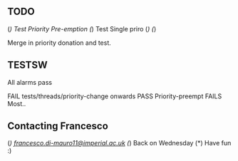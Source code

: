 
## TODO

(*) Test Priority Pre-emption
(*) Test Single priro
(*) 
(*)

Merge in priority donation and test.


## TESTSW

All alarms pass

FAIL tests/threads/priority-change onwards
PASS Priority-preempt
FAILS Most..






## Contacting Francesco

(*) francesco.di-mauro11@imperial.ac.uk
(*) Back on Wednesday
(*) Have fun :)
